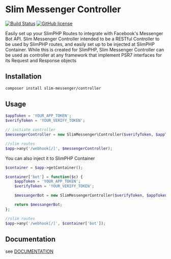 Slim Messenger Controller
===============================
[![Build Status](https://travis-ci.org/iamn00b/slim-messenger-controller.svg?branch=master-dev)](https://travis-ci.org/iamn00b/slim-messenger-controller)
[![GitHub license](https://img.shields.io/badge/license-BSD--2-blue.svg)](https://raw.githubusercontent.com/iamn00b/slim-messenger-controller/master/LICENSE.md)

Easily set up your SlimPHP Routes to integrate with Facebook's Messenger Bot API. Slim Messenger Controller intended
to be a RESTful Controller to be used by SlimPHP routes, and easily set up to be injected at SlimPHP Container. While
this is created for SlimPHP, Slim Messenger Controller can be used as controller at any framework that implement PSR7 
interfaces for its Request and Response objects

## Installation
```bash
composer install slim-messenger/controller
```

## Usage
```php
$appToken = 'YOUR_APP_TOKEN';
$verifyToken = 'YOUR_VERIFY_TOKEN';

// initiate controller
$messengerController = new SlimMessenger\Controller($verifyToken, $appToken);

//slim routes
$app->any('/webhook[/]', $messengerController);
```

You can also inject it to SlimPHP Container
```php
$container = $app->getContainer();

$container['bot'] = function($c) {
    $appToken = 'YOUR_APP_TOKEN';
    $verifyToken = 'YOUR_VERIFY_TOKEN';

    $messangerBot = new SlimMessengerController($verifyToken, $appToken);

    return $messangerBot;
};

//slim routes
$app->any('/webhook[/]', $container['bot']);
```

## Documentation
see [DOCUMENTATION](https://raw.githubusercontent.com/iamn00b/slim-messenger-controller/master/DOCUMENTATION.md)